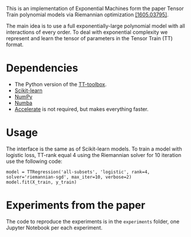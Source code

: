 This is an implementation of Exponential Machines form the paper Tensor Train polynomial models via Riemannian optimization [\[1605.03795\]](https://arxiv.org/abs/1605.03795).

The main idea is to use a full exponentially-large polynomial model with all interactions of every order. To deal with exponential complexity we represent and learn the tensor of parameters in the Tensor Train (TT) format.


# Dependencies
* The Python version of the [TT-toolbox](https://github.com/oseledets/ttpy).
* [Scikit-learn](http://scikit-learn.org/stable/)
* [NumPy](http://www.numpy.org/)
* [Numba](http://numba.pydata.org/)
* [Accelerate](https://docs.continuum.io/accelerate/index) is not required, but makes everything faster.

# Usage
The interface is the same as of Scikit-learn models. To train a model with logistic loss, TT-rank equal 4  using the Riemannian solver for 10 iteration use the following code:
```
model = TTRegression('all-subsets', 'logistic', rank=4, solver='riemannian-sgd', max_iter=10, verbose=2)
model.fit(X_train, y_train)
```

# Experiments from the paper
The code to reproduce the experiments is in the  `experiments` folder, one Jupyter Notebook per each experiment.

